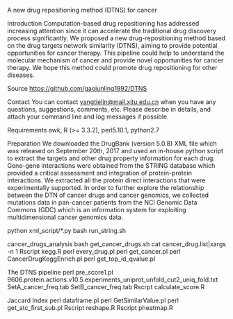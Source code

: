 A new drug repositioning method (DTNS) for cancer

Introduction
Computation-based drug repositioning has addressed increasing attention since it can accelerate the traditional drug discovery process significantly. We proposed a new drug-repositioning method based on the drug targets network similarity (DTNS), aiming to provide potential opportunities for cancer therapy. This pipeline could help to understand the molecular mechanism of cancer and provide novel opportunities for cancer therapy. We hope this method could promote drug repositioning for other diseases.

Source
https://github.com/gaojunling1992/DTNS

Contact
You can contact yangtielin@mail.xjtu.edu.cn when you have any questions, suggestions, comments, etc. Please describe in details, and attach your command line and log messages if possible.

Requirements
awk, R (>= 3.3.2), perl5.10.1, python2.7

Preparation
We downloaded the DrugBank (version 5.0.8) XML file which was released on September 20th, 2017 and used an in-house python script to extract the targets and other drug property information for each drug. Gene-gene interactions were obtained from the STRING database which provided a critical assessment and integration of protein-protein interactions. We extracted all the protein direct interactions that were experimentally supported. In order to further explore the relationship between the DTN of cancer drugs and cancer genomics, we collected mutations data in pan-cancer patients from the NCI Genomic Data Commons (GDC) which is an information system for exploiting multidimensional cancer genomics data.

python xml_script/*.py
bash run_string.sh


cancer_drugs_analysis
bash get_cancer_drugs.sh
cat cancer_drug.list|xargs -n 1 Rscript kegg.R
perl every_drug.pl
perl get_cancer.pl
perl CancerDrugKeggEnrich.pl
perl get_top_id_qvalue.pl

The DTNS pipeline
perl pre_score1.pl 9606.protein.actions.v10.5.experiments_uniprot_unfold_cut2_uniq_fold.txt SetA_cancer_freq.tab SetB_cancer_freq.tab
Rscrpt calculate_score.R

Jaccard Index
perl dataframe.pl
perl GetSimilarValue.pl
perl get_atc_first_sub.pl
Rscript reshape.R
Rscript pheatmap.R


